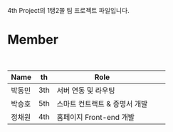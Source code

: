 4th Project의 1탱2쫄 팀 프로젝트 파일입니다.
<h1> Member </h1>
<br>


| Name   | th  | Role                          |   |   |
|--------|-----|-------------------------------|---|---|
| 박동민 | 3th | 서버 연동 및 라우팅           |   |   |
| 박승호 | 5th | 스마트 컨트랙트 & 증명서 개발 |   |   |
| 정채원 | 4th | 홈페이지 Front-end 개발       |   |   |
